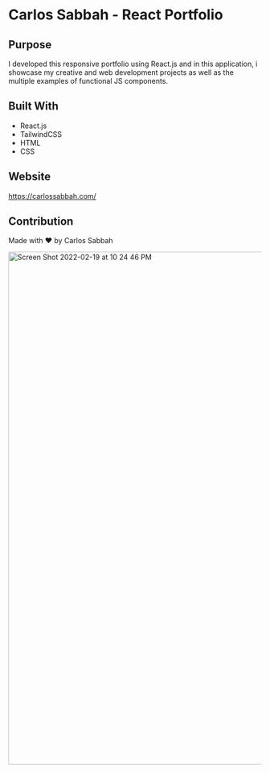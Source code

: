 # Carlos Sabbah - React Portfolio

## Purpose
I developed this responsive portfolio using React.js and in this application, i showcase my creative and web development projects
as well as the multiple examples of functional JS components. 

## Built With
* React.js
* TailwindCSS
* HTML
* CSS

## Website
https://carlossabbah.com/

## Contribution
Made with ❤️ by Carlos Sabbah

<img width="1019" alt="Screen Shot 2022-02-19 at 10 24 46 PM" src="https://user-images.githubusercontent.com/91699101/154827169-06424d1d-61b3-4588-8347-6cde5b35bc3f.png">
